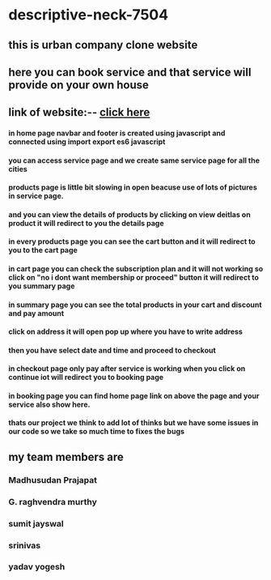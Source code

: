 # descriptive-neck-7504

## this is urban company clone website

## here you can book service and that service will provide on your own house

## link of website:-- [click here](https://celebrated-begonia-b260fc.netlify.app/)


#### in home page navbar and footer is created using javascript and connected using import export es6 javascript
#### you can access service page  and we create same service page for all the cities
#### products page is little bit slowing in open beacuse use of lots of pictures in service page.
#### and you can view the details of products by clicking on view deitlas on product it will redirect to you the details page
#### in every products page you can see the cart button and it will redirect to you to the cart page
#### in cart page you can check the subscription plan and it will not working so click on "no i dont want membership or proceed" button it will redirect to you summary page
#### in summary page you can see the total products in your cart and discount and pay amount
#### click on address it will open pop up where you have to write address
#### then you have select date and time and proceed to checkout
#### in checkout page only pay after service is working when you click on continue iot will redirect you to booking page
#### in booking page you can find home page link on above the page and your service also show here.

#### thats our project we think to add lot of thinks but we have some issues in our code so we take so much time to fixes the bugs 

## my team members are
### Madhusudan Prajapat
### G. raghvendra murthy
### sumit jayswal
### srinivas
### yadav yogesh 
